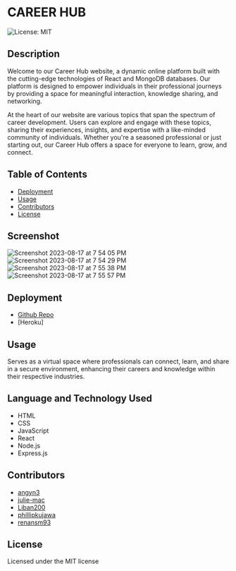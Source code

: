 # CAREER HUB
![License: MIT](https://img.shields.io/badge/License-MIT-yellow.svg)

## Description
Welcome to our Career Hub website, a dynamic online platform built with the cutting-edge technologies of React and MongoDB databases. Our platform is designed to empower individuals in their professional journeys by providing a space for meaningful interaction, knowledge sharing, and networking.

At the heart of our website are various topics that span the spectrum of career development. Users can explore and engage with these topics, sharing their experiences, insights, and expertise with a like-minded community of individuals. Whether you're a seasoned professional or just starting out, our Career Hub offers a space for everyone to learn, grow, and connect.

## Table of Contents

- [Deployment](#deployment)
- [Usage](#usage)
- [Contributors](#contributors)
- [License](#license)

## Screenshot

![Screenshot 2023-08-17 at 7 54 05 PM](https://github.com/julie-mac/CareerHub/assets/123594716/4bc7bc08-205c-469d-82b4-181c7fd8b20d)
![Screenshot 2023-08-17 at 7 54 29 PM](https://github.com/julie-mac/CareerHub/assets/123594716/c320ea2b-bff4-4bed-af00-cee9638cc8c1)
![Screenshot 2023-08-17 at 7 55 38 PM](https://github.com/julie-mac/CareerHub/assets/123594716/107f8ec2-0a15-4dba-84a7-10040eca90a5)
![Screenshot 2023-08-17 at 7 55 57 PM](https://github.com/julie-mac/CareerHub/assets/123594716/eab356a1-b23a-4d6d-9c06-49454e23da00)



## Deployment
- [Github Repo](https://github.com/julie-mac/CareerHub)
- [Heroku]

## Usage
Serves as a virtual space where professionals can connect, learn, and share in a secure environment, enhancing their careers and knowledge within their respective industries.

## Language and Technology Used
- HTML
- CSS
- JavaScript
- React
- Node.js
- Express.js

## Contributors
- [angyn3](https://github.com/angyn3)
- [julie-mac](https://github.com/julie-mac)
- [Liban200](https://github.com/Liban200)
- [phillipkujawa](https://github.com/phillipkujawa)
- [renansm93](https://github.com/renansm93)

## License
Licensed under the MIT license 
